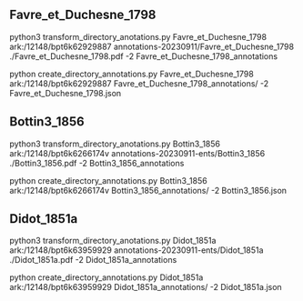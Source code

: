 ## Favre_et_Duchesne_1798

python3 transform_directory_anotations.py Favre_et_Duchesne_1798 ark:/12148/bpt6k62929887 annotations-20230911/Favre_et_Duchesne_1798 ./Favre_et_Duchesne_1798.pdf -2 Favre_et_Duchesne_1798_annotations

python create_directory_annotations.py Favre_et_Duchesne_1798 ark:/12148/bpt6k62929887 Favre_et_Duchesne_1798_annotations/ -2 Favre_et_Duchesne_1798.json

## Bottin3_1856

python3 transform_directory_anotations.py Bottin3_1856 ark:/12148/bpt6k6266174v annotations-20230911-ents/Bottin3_1856 ./Bottin3_1856.pdf -2 Bottin3_1856_annotations

python create_directory_annotations.py Bottin3_1856 ark:/12148/bpt6k6266174v Bottin3_1856_annotations/ -2 Bottin3_1856.json

## Didot_1851a

python3 transform_directory_anotations.py Didot_1851a ark:/12148/bpt6k63959929 annotations-20230911-ents/Didot_1851a ./Didot_1851a.pdf -2 Didot_1851a_annotations

python create_directory_annotations.py Didot_1851a ark:/12148/bpt6k63959929 Didot_1851a_annotations/ -2 Didot_1851a.json
